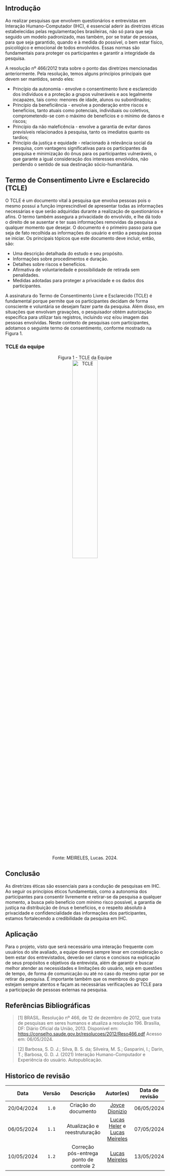 ## Introdução

Ao realizar pesquisas que envolvem questionários e entrevistas em Interação Humano-Computador (IHC), é essencial aderir às diretrizes éticas estabelecidas pelas regulamentações brasileiras, não só para que seja seguido um modelo padronizado, mas também, por se tratar de pessoas, para que seja garantido, quando e à medida do possível, o bem estar físico, psicológico e emocional de todos envolvidos. Essas normas são fundamentais para proteger os participantes e garantir a integridade da pesquisa.

A resolução nº 466/2012 trata sobre o ponto das diretrizes mencionadas anteriormente. Pela resolução, temos alguns princípios principais que devem ser mantidos, sendo eles:

 - Princípio da autonomia - envolve o consentimento livre e esclarecido dos indivíduos e a proteção a grupos vulneráveis e aos legalmente incapazes, tais como: menores de idade, alunos ou subordinados;
 - Princípio da beneficiência - envolve a ponderação entre riscos e benefícios, tanto atuais como potenciais, individuais ou coletivos, comprometendo-se com o máximo de benefícios e o mínimo de danos e riscos;
 - Princípio da não maleficência - envolve a garantia de evitar danos previsíveis relacionados à pesquisa, tanto os imediatos quanto os tardios;
 - Princípio da justiça e equidade - relacionado à relevância social da pesquisa, com vantagens significativas para os participantes da pesquisa e minimização do ônus para os participantes vulneráveis, o que garante a igual consideração dos interesses envolvidos, não perdendo o sentido de sua destinação sócio-humanitária. 

## Termo de Consentimento Livre e Esclarecido (TCLE)

O TCLE é um documento vital à pesquisa que envolva pessoas pois o mesmo possui a função imprescindível de apresentar todas as informações necessárias e que serão adquiridas durante a realização de questionários e afins. O termo também assegura a privacidade do envolvido, e lhe dá todo o direito de se ausentar e ter suas informações removidas da pesquisa a qualquer momento que desejar. O documento é o primeiro passo para que seja de fato recolhida as informações do usuário e então a pesquisa possa se iniciar. Os principais tópicos que este documento deve incluir, então, são:

- Uma descrição detalhada do estudo e seu propósito.
- Informações sobre procedimentos e duração.
- Detalhes sobre riscos e benefícios.
- Afirmativa de voluntariedade e possibilidade de retirada sem penalidades.
- Medidas adotadas para proteger a privacidade e os dados dos participantes​.

A assinatura do Termo de Consentimento Livre e Esclarecido (TCLE) é fundamental porque permite que os participantes decidam de forma consciente e voluntária se desejam fazer parte da pesquisa. Além disso, em situações que envolvam gravações, o pesquisador obtém autorização específica para utilizar tais registros, incluindo voz e/ou imagem das pessoas envolvidas. Neste contexto de pesquisas com participantes, adotamos o seguinte termo de consentimento, conforme mostrado na Figura 1.
 
### TCLE da equipe
<div style="text-align:center;">
  <p style="text-align:center;">Figura 1 - TCLE da Equipe <br>
  <img src="https://raw.githubusercontent.com/Interacao-Humano-Computador/2024.1-Prefeitura-Lagoa-da-Prata/main/docs/assets/images/termo-consentimento.png" alt="TCLE" width = 40%> <br>
  Fonte: MEIRELES, Lucas. 2024.
  </p>
</div>

## Conclusão
As diretrizes éticas são essenciais para a condução de pesquisas em IHC. Ao seguir os princípios éticos fundamentais, como a autonomia dos participantes para consentir livremente e retirar-se da pesquisa a qualquer momento, a busca pelo benefício com mínimo risco possível, a garantia de justiça na distribuição de ônus e benefícios, e o respeito absoluto à privacidade e confidencialidade das informações dos participantes, estamos fortalecendo a credibilidade da pesquisa em IHC.

## Aplicação

Para o projeto, visto que será necessário uma interação frequente com usuários do site avaliado, a equipe deverá sempre levar em consideração o bem estar dos entrevistados, deverão ser claros e concisos na explicação de seus propósitos e objetivos da entrevista, além de garantir e buscar melhor atender as necessidades e limitações do usuário, seja em questões de tempo, de forma de comunicação ou até no caso do mesmo optar por se retirar da pesquisa. É
importante também que os membros do grupo estejam sempre atentos e façam as necessárias verificações ao TCLE para a participação de pessoas externas na 
pesquisa.

## Referências Bibliográficas

> [1] BRASIL. Resolução nº 466, de 12 de dezembro de 2012, que trata de pesquisas em seres humanos e atualiza a resolução 196. Brasília, DF: Diário Oficial da União, 2013. Disponível em: <https://conselho.saude.gov.br/resolucoes/2012/Reso466.pdf> Acesso em: 06/05/2024.

> [2] Barbosa, S. D. J.; Silva, B. S. da; Silveira, M. S.; Gasparini, I.; Darin, T.; Barbosa, G. D. J. (2021) Interação Humano-Computador e Experiência do usuário. Autopublicação.

## Historico de revisão

|    Data    | Versão |                Descrição                 |                                         Autor(es)                                          | Data de revisão |                 Revisor(es)                  |
| :--------: | :----: | :--------------------------------------: | :----------------------------------------------------------------------------------------: | :-------------: | :------------------------------------------: |
| 20/04/2024 | `1.0`  |           Criação do documento           |                       [Joyce Dionizio](https://github.com/joycejdm)                        |   06/05/2024    | [Cainã Freitas](https://github.com/freitasc) |
| 06/05/2024 | `1.1`  |       Atualização e reestruturação       | [Lucas Heler](https://github.com/Akaeboshi) e [Lucas Meireles](https://github.com/Katuner) |   07/05/2024    | [Pedro Lucas](https://github.com/lucasdray)  |
| 10/05/2024 | `1.2`  | Correção pós-entrega ponto de controle 2 |                        [Lucas Meireles](https://github.com/Katuner)                        |   13/05/2024    | [Pedro Lucas](https://github.com/lucasdray)  |
